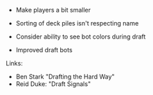 



- Make players a bit smaller
- Sorting of deck piles isn't respecting name

- Consider ability to see bot colors during draft

- Improved draft bots


Links:

- Ben Stark "Drafting the Hard Way"
- Reid Duke: "Draft Signals"


